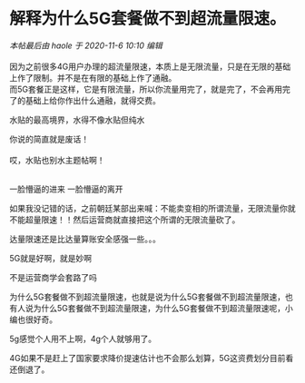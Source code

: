 # 解释为什么5G套餐做不到超流量限速。


<i class="pstatus"> 本帖最后由 haole 于 2020-11-6 10:10 编辑 </i><br />
<br />
因为之前很多4G用户办理的超流量限速，本质上是无限流量，只是在无限的基础上作了限制。并不是在有限的基础上作了通融。<br />
而5G套餐正是这样，它是有限流量，所以你流量用完了，就是完了，不会再用完了的基础上给你作出什么通融，就得交费。

水贴的最高境界，水得不像水贴但纯水

你说的简直就是废话！<br />
<br />
哎，水贴也别水主题帖啊！<br />
<br />
<img src="static/image/smiley/default/mad.gif" smilieid="11" border="0" alt="" /><img src="static/image/smiley/default/mad.gif" smilieid="11" border="0" alt="" /><img src="static/image/smiley/default/mad.gif" smilieid="11" border="0" alt="" />

<img src="static/image/smiley/default/lol.gif" smilieid="12" border="0" alt="" /><img src="static/image/smiley/default/lol.gif" smilieid="12" border="0" alt="" /><img src="static/image/smiley/default/lol.gif" smilieid="12" border="0" alt="" />一脸懵逼的进来 一脸懵逼的离开

如果我没记错的话，之前朝廷某部出来喊：不能卖变相的所谓流量，无限流量你就不能超量限速！！然后运营商就直接把这个所谓的无限流量砍了。

达量限速还是比达量算账安全感强一些。。。

5G就是好啊，就是妙啊

<img src="static/image/smiley/default/lol.gif" smilieid="12" border="0" alt="" />不是运营商学会套路了吗

为什么5G套餐做不到超流量限速，也就是说为什么5G套餐做不到超流量限速，也有人说为什么5G套餐做不到超流量限速，为什么5G套餐做不到超流量限速呢，小编也很好奇。

5g感觉个人用不上啊，4g个人就够用了。

4G如果不是赶上了国家要求降价提速估计也不会那么划算，5G这资费划分目前看还倒退了。
